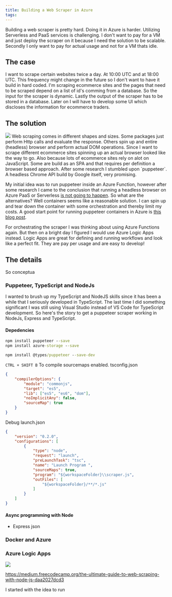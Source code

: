 ```yaml
---
title: Building a Web Scraper in Azure
tags:
---
```

Building a web scraper is pretty hard. Doing it in Azure is harder. Utilizing Serverless and PaaS services is challenging. I don't want to pay for a VM and just deploy the scraper on it because I need the solution to be scalable. Secondly I only want to pay for actual usage and not for a VM thats idle.

## The case
I want to scrape certain websites twice a day. At 10:00 UTC and at 18:00 UTC. This frequency might change in the future so I don't want to have it build in hard coded. I'm scraping ecommerce sites and the pages that need to be scraped depend on a list of id's comming from a database. So the input for the scraper is dynamic. Lastly the output of the scraper has to be stored in a database. Later on I will have to develop some UI which discloses the information for ecommerce traders.

## The solution
<img src="/images/scraper/azure-web-scraper.png" />
Web scraping comes in different shapes and sizes. Some packages just perform Http calls and evaluate the response. Others spin up and entire (headless) browser and perform actual DOM operations. Since I want to scrape different ecommerce sites spinning up an actual browser looked like the way to go. Also because lots of ecommerce sites rely on alot on JavaScript. Some are build as an SPA and that requires per definition a browser based approach. After some research I stumbled upon `puppeteer`. A headless Chrome API build by Google itself, very promising.

My initial idea was to run puppeteer inside an Azure Function, however after some research I came to the conclusion that running a headless browser on Azure PaaS or Serverless [is not going to happen](https://github.com/GoogleChrome/puppeteer/issues/515). So what are the alternatives? Well containers seems like a reasonable solution. I can spin up and tear down the container with some orchestration and thereby limit my costs. A good start point for running puppeteer containers in Azure is [this blog post](https://medium.com/@bogdanbujdea/running-puppeteer-in-azure-container-instances-b24fb0a8d3e).

For orchestrating the scraper I was thinking about using Azure Functions again. But then on a bright day I figured I would use Azure Logic Apps instead. Logic Apps are great for defining and running workflows and look like a perfect fit. They are pay per usage and are easy to develop!

## The details
So conceptua

### Puppeteer, TypeScript and NodeJs
I wanted to brush up my TypeScript and NodeJS skills since it has been a while that I seriously developed in TypeScript. The last time I did something significant I was still using Visual Studio instead of VS Code for TypeScript development. So here's the story to get a puppeteer scraper working in NodeJs, Express and TypeScript.

#### Depedencies
```cmd
npm install puppeteer --save
npm install azure-storage --save

npm install @types/puppeteer --save-dev
```

`CTRL + SHIFT B` To compile
sourcemaps enabled.
tsconfig.json
```json
{
    "compilerOptions": {
        "module": "commonjs",
        "target": "es5",
        "lib": ["es5", "es6", "dom"],
        "noImplicitAny": false,
        "sourceMap": true
    }
}
```

Debug
launch.json

```json
{
    "version": "0.2.0",
    "configurations": [
        {
            "type": "node",
            "request": "launch",
            "preLaunchTask": "tsc",
            "name": "Launch Program ",
            "sourceMaps": true,
            "program": "${workspaceFolder}\\scraper.js",
            "outFiles": [
                "${workspaceFolder}/**/*.js"
            ]
        }
    ]
}
```

#### Async programming with Node
- Express json


### Docker and Azure



### Azure Logic Apps
<img src="/images/scraper/logicapp.PNG" />

https://medium.freecodecamp.org/the-ultimate-guide-to-web-scraping-with-node-js-daa2027dcd3


I started with the idea to run 